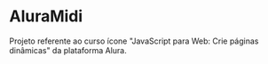 # AluraMidi
Projeto referente ao curso ícone "JavaScript para Web: Crie páginas dinâmicas" da plataforma Alura.
